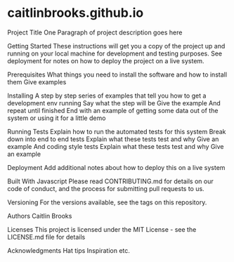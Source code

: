 # caitlinbrooks.github.io

Project Title
One Paragraph of project description goes here

Getting Started
These instructions will get you a copy of the project up and running on your local machine for development and testing purposes. See deployment for notes on how to deploy the project on a live system.

Prerequisites
What things you need to install the software and how to install them
Give examples

Installing
A step by step series of examples that tell you how to get a development env running
Say what the step will be
Give the example
And repeat
until finished
End with an example of getting some data out of the system or using it for a little demo

Running Tests
Explain how to run the automated tests for this system
Break down into end to end tests
Explain what these tests test and why
Give an example
And coding style tests
Explain what these tests test and why
Give an example

Deployment
Add additional notes about how to deploy this on a live system

Built With
Javascript
Please read CONTRIBUTING.md for details on our code of conduct, and the process for submitting pull requests to us.

Versioning
For the versions available, see the tags on this repository.

Authors
Caitlin Brooks

Licenses
This project is licensed under the MIT License - see the LICENSE.md file for details

Acknowledgments
Hat tips
Inspiration
etc.
